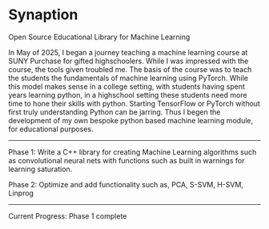 # Synaption
Open Source Educational Library for Machine Learning

In May of 2025, I began a journey teaching a machine learning course at SUNY Purchase for gifted highschoolers. While I was impressed with the course, the tools given troubled me. 
The basis of the course was to teach the students the fundamentals of machine learning using PyTorch. While this model makes sense in a college setting, with students having spent years learning python, in a highschool setting these students need more time to hone their skills with python. Starting TensorFlow or PyTorch without first truly understanding Python can be jarring. Thus I begen the development of my own bespoke python based machine learning module, for educational purposes. 


_______________________________________________________________________________________________________________________________________________________________________________________


Phase 1: 
Write a C++ library for creating Machine Learning algorithms such as convolutional neural nets with functions such as built in warnings for learning saturation.

Phase 2:
Optimize and add functionality such as, PCA, S-SVM, H-SVM, Linprog

_______________________________________________________________________________________________________________________________________________________________________________________

Current Progress: Phase 1 complete


